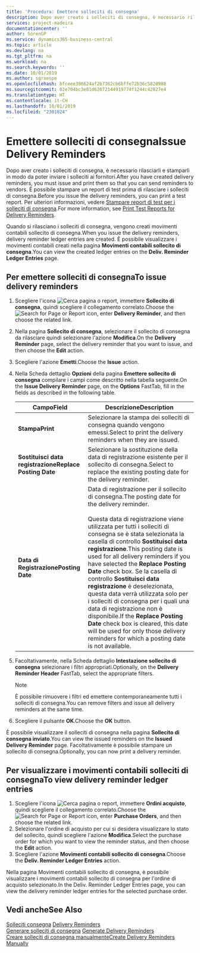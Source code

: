```yaml
---
title: 'Procedura: Emettere solleciti di consegna'
description: Dopo aver creato i solleciti di consegna, è necessario rilasciarli e stamparli in modo da poter inviare i solleciti ai fornitori. È possibile stampare un report di test prima di rilasciare i solleciti di consegna.
services: project-madeira
documentationcenter: ''
author: SorenGP
ms.service: dynamics365-business-central
ms.topic: article
ms.devlang: na
ms.tgt_pltfrm: na
ms.workload: na
ms.search.keywords: ''
ms.date: 10/01/2019
ms.author: sgroespe
ms.openlocfilehash: bfceee396624af2b7362cb6bffe72b36c5828988
ms.sourcegitcommit: 02e704bc3e01d62072144919774f1244c42827e4
ms.translationtype: HT
ms.contentlocale: it-CH
ms.lasthandoff: 10/01/2019
ms.locfileid: "2301024"
---
```

# <a name="issue-delivery-reminders"></a><span data-ttu-id="bc5d7-104">Emettere solleciti di consegna</span><span class="sxs-lookup"><span data-stu-id="bc5d7-104">Issue Delivery Reminders</span></span>
<span data-ttu-id="bc5d7-105">Dopo aver creato i solleciti di consegna, è necessario rilasciarli e stamparli in modo da poter inviare i solleciti ai fornitori.</span><span class="sxs-lookup"><span data-stu-id="bc5d7-105">After you have created delivery reminders, you must issue and print them so that you can send reminders to vendors.</span></span> <span data-ttu-id="bc5d7-106">È possibile stampare un report di test prima di rilasciare i solleciti di consegna.</span><span class="sxs-lookup"><span data-stu-id="bc5d7-106">Before you issue the delivery reminders, you can print a test report.</span></span> <span data-ttu-id="bc5d7-107">Per ulteriori informazioni, vedere [Stampare report di test per i solleciti di consegna](how-to-print-test-reports-for-delivery-reminders.md).</span><span class="sxs-lookup"><span data-stu-id="bc5d7-107">For more information, see [Print Test Reports for Delivery Reminders](how-to-print-test-reports-for-delivery-reminders.md).</span></span>  

<span data-ttu-id="bc5d7-108">Quando si rilasciano i solleciti di consegna, vengono creati movimenti contabili sollecito di consegna.</span><span class="sxs-lookup"><span data-stu-id="bc5d7-108">When you issue the delivery reminders, delivery reminder ledger entries are created.</span></span> <span data-ttu-id="bc5d7-109">È possibile visualizzare i movimenti contabili creati nella pagina **Movimenti contabili sollecito di consegna**.</span><span class="sxs-lookup"><span data-stu-id="bc5d7-109">You can view the created ledger entries on the **Deliv. Reminder Ledger Entries** page.</span></span>  

## <a name="to-issue-delivery-reminders"></a><span data-ttu-id="bc5d7-110">Per emettere solleciti di consegna</span><span class="sxs-lookup"><span data-stu-id="bc5d7-110">To issue delivery reminders</span></span>  

1.  <span data-ttu-id="bc5d7-111">Scegliere l'icona ![Cerca pagina o report](../../media/ui-search/search_small.png "icona Cerca pagina o report"), immettere **Sollecito di consegna**, quindi scegliere il collegamento correlato.</span><span class="sxs-lookup"><span data-stu-id="bc5d7-111">Choose the ![Search for Page or Report](../../media/ui-search/search_small.png "Search for Page or Report icon") icon, enter **Delivery Reminder**, and then choose the related link.</span></span>  
2.  <span data-ttu-id="bc5d7-112">Nella pagina **Sollecito di consegna**, selezionare il sollecito di consegna da rilasciare quindi selezionare l'azione **Modifica**.</span><span class="sxs-lookup"><span data-stu-id="bc5d7-112">On the **Delivery Reminder** page, select the delivery reminder that you want to issue, and then choose the **Edit** action.</span></span>  
3.  <span data-ttu-id="bc5d7-113">Scegliere l'azione **Emetti**.</span><span class="sxs-lookup"><span data-stu-id="bc5d7-113">Choose the **Issue** action.</span></span>  
4.  <span data-ttu-id="bc5d7-114">Nella Scheda dettaglio **Opzioni** della pagina **Emettere sollecito di consegna** compilare i campi come descritto nella tabella seguente.</span><span class="sxs-lookup"><span data-stu-id="bc5d7-114">On the **Issue Delivery Reminder** page, on the **Options** FastTab, fill in the fields as described in the following table.</span></span>  

    |<span data-ttu-id="bc5d7-115">Campo</span><span class="sxs-lookup"><span data-stu-id="bc5d7-115">Field</span></span>|<span data-ttu-id="bc5d7-116">Descrizione</span><span class="sxs-lookup"><span data-stu-id="bc5d7-116">Description</span></span>|  
    |---------------------------------|---------------------------------------|  
    |<span data-ttu-id="bc5d7-117">**Stampa**</span><span class="sxs-lookup"><span data-stu-id="bc5d7-117">**Print**</span></span>|<span data-ttu-id="bc5d7-118">Selezionare la stampa dei solleciti di consegna quando vengono emessi.</span><span class="sxs-lookup"><span data-stu-id="bc5d7-118">Select to print the delivery reminders when they are issued.</span></span>|  
    |<span data-ttu-id="bc5d7-119">**Sostituisci data registrazione**</span><span class="sxs-lookup"><span data-stu-id="bc5d7-119">**Replace Posting Date**</span></span>|<span data-ttu-id="bc5d7-120">Selezionare la sostituzione della data di registrazione esistente per il sollecito di consegna.</span><span class="sxs-lookup"><span data-stu-id="bc5d7-120">Select to replace the existing posting date for the delivery reminder.</span></span>|  
    |<span data-ttu-id="bc5d7-121">**Data di Registrazione**</span><span class="sxs-lookup"><span data-stu-id="bc5d7-121">**Posting Date**</span></span>|<span data-ttu-id="bc5d7-122">Data di registrazione per il sollecito di consegna.</span><span class="sxs-lookup"><span data-stu-id="bc5d7-122">The posting date for the delivery reminder.</span></span><br /><br /> <span data-ttu-id="bc5d7-123">Questa data di registrazione viene utilizzata per tutti i solleciti di consegna se è stata selezionata la casella di controllo **Sostituisci data registrazione**.</span><span class="sxs-lookup"><span data-stu-id="bc5d7-123">This posting date is used for all delivery reminders if you have selected the **Replace Posting Date** check box.</span></span> <span data-ttu-id="bc5d7-124">Se la casella di controllo **Sostituisci data registrazione** è deselezionata, questa data verrà utilizzata solo per i solleciti di consegna per i quali una data di registrazione non è disponibile.</span><span class="sxs-lookup"><span data-stu-id="bc5d7-124">If the **Replace Posting Date** check box is cleared, this date will be used for only those delivery reminders for which a posting date is not available.</span></span>|  

5.  <span data-ttu-id="bc5d7-125">Facoltativamente, nella Scheda dettaglio **Intestazione sollecito di consegna** selezionare i filtri appropriati.</span><span class="sxs-lookup"><span data-stu-id="bc5d7-125">Optionally, on the **Delivery Reminder Header** FastTab, select the appropriate filters.</span></span>  

    > [!NOTE]  
    >  <span data-ttu-id="bc5d7-126">È possibile rimuovere i filtri ed emettere contemporaneamente tutti i solleciti di consegna.</span><span class="sxs-lookup"><span data-stu-id="bc5d7-126">You can remove filters and issue all delivery reminders at the same time.</span></span>  

6.  <span data-ttu-id="bc5d7-127">Scegliere il pulsante **OK**.</span><span class="sxs-lookup"><span data-stu-id="bc5d7-127">Choose the **OK** button.</span></span>  

<span data-ttu-id="bc5d7-128">È possibile visualizzare il solleciti di consegna nella pagina **Sollecito di consegna inviato**.</span><span class="sxs-lookup"><span data-stu-id="bc5d7-128">You can view the issued reminders on the **Issued Delivery Reminder** page.</span></span> <span data-ttu-id="bc5d7-129">Facoltativamente è possibile stampare un sollecito di consegna.</span><span class="sxs-lookup"><span data-stu-id="bc5d7-129">Optionally, you can now print a delivery reminder.</span></span>  

## <a name="to-view-delivery-reminder-ledger-entries"></a><span data-ttu-id="bc5d7-130">Per visualizzare i movimenti contabili solleciti di consegna</span><span class="sxs-lookup"><span data-stu-id="bc5d7-130">To view delivery reminder ledger entries</span></span>  

1.  <span data-ttu-id="bc5d7-131">Scegliere l'icona ![Cerca pagina o report](../../media/ui-search/search_small.png "Cerca pagina o report"), immettere **Ordini acquisto**, quindi scegliere il collegamento correlato.</span><span class="sxs-lookup"><span data-stu-id="bc5d7-131">Choose the ![Search for Page or Report](../../media/ui-search/search_small.png "Search for Page or Report icon") icon, enter **Purchase Orders**, and then choose the related link.</span></span>  
2.  <span data-ttu-id="bc5d7-132">Selezionare l'ordine di acquisto per cui si desidera visualizzare lo stato del sollecito, quindi scegliere l'azione **Modifica**.</span><span class="sxs-lookup"><span data-stu-id="bc5d7-132">Select the purchase order for which you want to view the reminder status, and then choose the **Edit** action.</span></span>  
3.  <span data-ttu-id="bc5d7-133">Scegliere l'azione **Movimenti contabili sollecito di consegna**.</span><span class="sxs-lookup"><span data-stu-id="bc5d7-133">Choose the **Deliv. Reminder Ledger Entries** action.</span></span>  

<span data-ttu-id="bc5d7-134">Nella pagina Movimenti contabili sollecito di consegna, è possibile visualizzare i movimenti contabili sollecito di consegna per l'ordine di acquisto selezionato.</span><span class="sxs-lookup"><span data-stu-id="bc5d7-134">In the Deliv. Reminder Ledger Entries page, you can view the delivery reminder ledger entries for the selected purchase order.</span></span>  

## <a name="see-also"></a><span data-ttu-id="bc5d7-135">Vedi anche</span><span class="sxs-lookup"><span data-stu-id="bc5d7-135">See Also</span></span>  
 <span data-ttu-id="bc5d7-136">[Solleciti consegna](delivery-reminders.md) </span><span class="sxs-lookup"><span data-stu-id="bc5d7-136">[Delivery Reminders](delivery-reminders.md) </span></span>  
 <span data-ttu-id="bc5d7-137">[Generare solleciti di consegna](how-to-generate-delivery-reminders.md) </span><span class="sxs-lookup"><span data-stu-id="bc5d7-137">[Generate Delivery Reminders](how-to-generate-delivery-reminders.md) </span></span>  
 [<span data-ttu-id="bc5d7-138">Creare solleciti di consegna manualmente</span><span class="sxs-lookup"><span data-stu-id="bc5d7-138">Create Delivery Reminders Manually</span></span>](how-to-create-delivery-reminders-manually.md)
